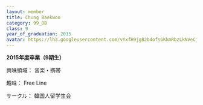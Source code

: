 ```yaml
---
layout: member
title: Chung Baekwoo
category: 99_OB
class: 9
year_of_graduation: 2015
avatar: https://lh3.googleusercontent.com/vYxfH9jgB2b4ofsGKkmRbzLkNVeCj-ydUaVr3g3xpYb85OZV7tt07_kp_jwoN8mpf949pLU6Id7oevEbpwF8Ntp23JMcJWgyKAB5nte031apP1XQMt6g5xDdXHJ9RjqyDugiG7mJCI9cRZ1BqvchlUFazA-chURnUdticcDMvdSlXqh1Swu9LU467kCfF9BIcfrL96RPaOKilxZyWeQOXiA31qmso3O5pyygc6E3DsDFNogUOxCC0oERAUE0kvEB0YUROvqGcmAZeMhxovl7mBK7EcbasnQGzST6trr74WQoTPP9RCRF203FgpLF8XEF70Wjm1Hh-JGLgj6UDDko5IseB0VpP5ZZmgwgmNCRxjj-n0SSsljK5KItCjkk1mcqK0RengJk13vexWWucXarnfRgS6Ns2ZD0ASKf06thpqhVnjaceEOcroGzZ6g_vIdRyFbqNQ7FIZDsO7HpEwxeKsAxPv8ToIx2zifE_IbxsiK1OqUwQtVwebENFp8gzHETTKZFucd9P-GBCPoqa7vK2rNiGYAywdg8CqMz87KfeAlwIin9RKAlNRsKqo8GUBugVsEUIKijhkeZS6_flkAIwh1vhw5ZWdwsTOgwJlGsYqeJALmfbI4lCDUvHI1ExcZkMIOJq-3ZBDYh1N672X4Qpj5LIEQeUNJfVEgL=p-s300
---
```

**2015年度卒業（9期生）**

興味領域： 音楽・携帯



趣味： Free Line



サークル： 韓国人留学生会
